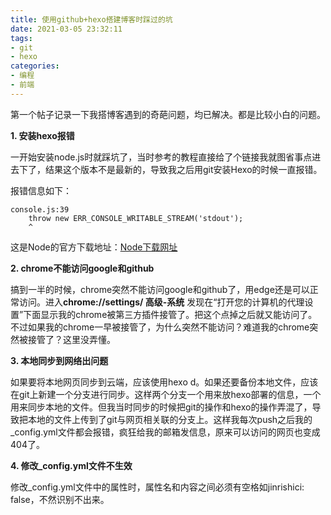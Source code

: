 ```yaml
---
title: 使用github+hexo搭建博客时踩过的坑
date: 2021-03-05 23:32:11
tags:
- git
- hexo
categories:
- 编程
- 前端
---
```






第一个帖子记录一下我搭博客遇到的奇葩问题，均已解决。都是比较小白的问题。



**1. 安装hexo报错**



一开始安装node.js时就踩坑了，当时参考的教程直接给了个链接我就图省事点进去下了，结果这个版本不是最新的，导致我之后用git安装Hexo的时候一直报错。



报错信息如下：

```$ hexo -v  
console.js:39
	throw new ERR_CONSOLE_WRITABLE_STREAM('stdout');
	^
```

这是Node的官方下载地址：[Node下载网址](https://nodejs.org/zh-cn/)



**2. chrome不能访问google和github**

搞到一半的时候，chrome突然不能访问google和github了，用edge还是可以正常访问。进入**chrome://settings/ 高级-系统** 发现在“打开您的计算机的代理设置”下面显示我的chrome被第三方插件接管了。把这个点掉之后就又能访问了。不过如果我的chrome一早被接管了，为什么突然不能访问？难道我的chrome突然被接管了？这里没弄懂。



**3. 本地同步到网络出问题**

如果要将本地网页同步到云端，应该使用hexo d。如果还要备份本地文件，应该在git上新建一个分支进行同步。这样两个分支一个用来放hexo部署的信息，一个用来同步本地的文件。但我当时同步的时候把git的操作和hexo的操作弄混了，导致把本地的文件上传到了git与网页相关联的分支上。这样我每次push之后我的_config.yml文件都会报错，疯狂给我的邮箱发信息，原来可以访问的网页也变成404了。



**4. 修改_config.yml文件不生效**

修改_config.yml文件中的属性时，属性名和内容之间必须有空格如jinrishici: false，不然识别不出来。

###### 